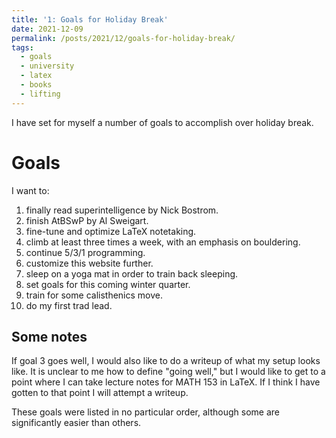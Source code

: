 ```yaml
---
title: '1: Goals for Holiday Break'
date: 2021-12-09
permalink: /posts/2021/12/goals-for-holiday-break/
tags:
  - goals
  - university
  - latex
  - books
  - lifting
---
```


I have set for myself a number of goals to accomplish over holiday break.

Goals
======
I want to:
1. finally read superintelligence by Nick Bostrom.
2. finish AtBSwP by Al Sweigart.
3. fine-tune and optimize LaTeX notetaking.
4. climb at least three times a week, with an emphasis on bouldering.
5. continue 5/3/1 programming.
6. customize this website further.
7. sleep on a yoga mat in order to train back sleeping.
8. set goals for this coming winter quarter.
9. train for some calisthenics move.
10. do my first trad lead.

Some notes
------
If goal 3 goes well, I would also like to do a writeup of what my setup looks like. It is unclear to me how to define "going well," but I would like to get to a point where I can take lecture notes for MATH 153 in LaTeX. If I think I have gotten to that point I will attempt a writeup.

These goals were listed in no particular order, although some are significantly easier than others.
